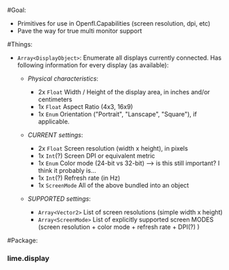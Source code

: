 #Goal:

* Primitives for use in Openfl.Capabilities (screen resolution, dpi, etc)
* Pave the way for true multi monitor support

#Things:

* `Array<DisplayObject>`: Enumerate all displays currently connected. Has following information for every display (as available):

  * *Physical characteristics*:
    *  2x `Float` Width / Height of the display area, in inches and/or centimeters
    *  1x `Float` Aspect Ratio (4x3, 16x9)
    *  1x `Enum`  Orientation ("Portrait", "Lanscape", "Square"), if applicable.
    
  * *CURRENT settings*:
    *  2x `Float` Screen resolution (width x height), in pixels
    *  1x `Int`(?) Screen DPI or equivalent metric
    *  1x `Enum` Color mode (24-bit vs 32-bit) --> is this still important? I think it probably is...
    *  1x `Int`(?) Refresh rate (in Hz)
    *  1x `ScreenMode` All of the above bundled into an object
    
  * *SUPPORTED settings*:
    *  `Array<Vector2>` List of screen resolutions (simple width x height)
    *  `Array<ScreenMode>` List of explicitly supported screen MODES (screen resolution + color mode + refresh rate + DPI(?) )

#Package:

### lime.display


